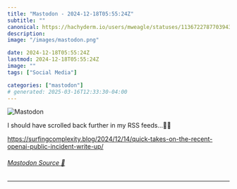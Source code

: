 ```yaml
---
title: "Mastodon - 2024-12-18T05:55:24Z"
subtitle: ""
canonical: https://hachyderm.io/users/mweagle/statuses/113672278770394394
description:
image: "/images/mastodon.png"

date: 2024-12-18T05:55:24Z
lastmod: 2024-12-18T05:55:24Z
image: ""
tags: ["Social Media"]

categories: ["mastodon"]
# generated: 2025-03-16T12:33:30-04:00
---
```

![Mastodon](/images/mastodon.png)

<p>I should have scrolled back further in my RSS feeds…🤦‍♂️</p><p><a href="https://surfingcomplexity.blog/2024/12/14/quick-takes-on-the-recent-openai-public-incident-write-up/" target="_blank" rel="nofollow noopener noreferrer" translate="no"><span class="invisible">https://</span><span class="ellipsis">surfingcomplexity.blog/2024/12</span><span class="invisible">/14/quick-takes-on-the-recent-openai-public-incident-write-up/</span></a></p>


###### [Mastodon Source 🐘](https://hachyderm.io/@mweagle/113672278770394394)

___
